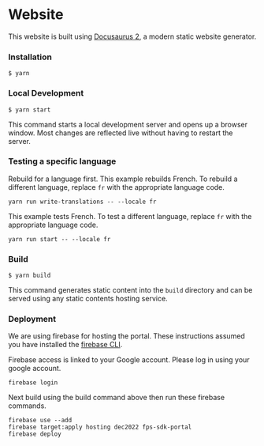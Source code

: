 # Website

This website is built using [Docusaurus 2](https://docusaurus.io/), a modern static website generator.

### Installation

```
$ yarn
```

### Local Development

```
$ yarn start
```

This command starts a local development server and opens up a browser window. Most changes are reflected live without having to restart the server.

### Testing a specific language

Rebuild for a language first.  This example rebuilds French.  To rebuild a different language, replace `fr` with the appropriate language code.
```
yarn run write-translations -- --locale fr
```

This example tests French.  To test a different language, replace `fr` with the appropriate language code.
```
yarn run start -- --locale fr
```

### Build

```
$ yarn build
```

This command generates static content into the `build` directory and can be served using any static contents hosting service.

### Deployment

We are using firebase for hosting the portal.  These instructions 
assumed you have installed the [firebase CLI](https://firebase.google.com/docs/cli).

Firebase access is linked to your Google account.  Please log in using your google account.

```
firebase login
```

Next build using the build command above then run these firebase commands.

```
firebase use --add
firebase target:apply hosting dec2022 fps-sdk-portal
firebase deploy
```